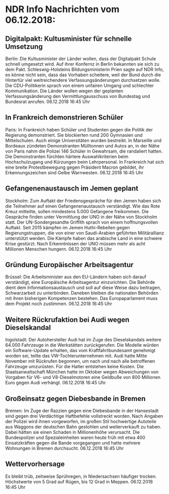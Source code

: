 # NDR Info Nachrichten vom 06.12.2018:


## Digitalpakt: Kultusminister für schnelle Umsetzung
Berlin: Die Kultusminister der Länder wollen, dass der Digitalpakt Schule schnell umgesetzt wird. Auf ihrer Konfernz in Berlin bekannten sie sich zu dem Pakt. Schleswig-Holsteins Bildungsministerin Prien sagte auf NDR Info, es könne nicht sein, dass das Vorhaben scheitere, weil der Bund durch die Hintertür viel weitreichendere Verfassungsänderungen durchsetzen wolle. Die CDU-Politikerin sprach von einem unfairen Umgang und schlechter Kommunikation. Die Länder wollen wegen der geplanten Verfassungsänderung den Vermittlungausschuss von Bundestag und Bundesrat anrufen. 06.12.2018 16:45 Uhr 

## In Frankreich demonstrieren Schüler
Paris: In Frankreich haben Schüler und Studenten gegen die Politik der Regierung demonstriert. Sie blockierten rund 200 Gymnasien und Mittelschulen. Auch einige Universitäten wurden bestreikt. In Marseille und Bordeaux zündeten Demonstranten Mülltonnen und Autos an, in der Nähe von Paris nahm die Polizei 146 Schüler in Gewahrsam, die randaliert hatten. Die Demonstranten fürchten härtere Auswahlkriterien beim Hochschulzugang und Kürzungen beim Lehrpersonal. In Frankreich hat sich eine breite Protestbewegung gegen Präsident Macron gebildet, ihr Erkennungszeichen sind Gelbe Warnwesten. 06.12.2018 16:45 Uhr 

## Gefangenenaustausch im Jemen geplant
Stockholm: Zum Auftakt der Friedensgespräche für den Jemen haben sich die Teilnehmer auf einen Gefangenenaustausch verständigt. Wie das Rote Kreuz mitteilte, sollen mindestens 5.000 Gefangene freikommen. Die Gespräche finden unter Vermittlung der UNO in der Nähe von Stockholm statt. Der UN-Sondergesandte Griffith sprach von einem hoffnungsvollen Auftakt. Seit 2015 kämpfen im Jemen Huthi-Rebellen gegen Regierungstruppen, die von einer von Saudi-Arabien geführten Militärallianz unterstützt werden. Die Kämpfe haben das arabische Land in eine schwere Krise gestürzt. Nach Erkenntnissen der UNO müssen mehr als acht Millionen Menschen hungern. 06.12.2018 16:45 Uhr 

## Gründung Europäischer Arbeitsagentur
Brüssel: Die Arbeitsminister aus den EU-Ländern haben sich darauf verständigt, eine Europäische Arbeitsagentur einzurichten. Die Behörde dient dem Informationsaustausch und soll auf diese Weise dazu beitragen, Schwarzarbeit zu unterbinden. Daneben bleiben die nationalen Behörden mit ihren bisherigen Kompetenzen bestehen. Das Europaparlament muss dem Projekt noch zustimmen. 06.12.2018 16:45 Uhr 

## Weitere Rückrufaktion bei Audi wegen Dieselskandal
Ingolstadt: Der Autohersteller Audi hat im Zuge des Dieselskandals weitere 64.000 Fahrzeuge in die Werkstätten zurückgerufen. Die Modelle würden ein Software-Update erhalten, das vom Kraftfahrtbundesamt genehmigt worden sei, teilte das VW-Tochterunternehmen mit. Audi hatte Mitte November mit Rückrufen begonnen, um nach und nach alle betroffenen Fahrzeuge umzurüsten. Für die Halter entstehen keine Kosten. Die Staatsanwaltschaft München hatte im Oktober wegen Abweichungen von Vorgaben für V6- und V8-Dieselmotoren eine Geldbuße von 800 Millionen Euro gegen Audi verhängt. 06.12.2018 16:45 Uhr 

## Großeinsatz gegen Diebesbande in Bremen
Bremen: Im Zuge der Razzien gegen eine Diebesbande in der Hansestadt sind gegen drei Verdächtige Haftbefehle vollstreckt worden. Nach Angaben der Polizei wird ihnen vorgeworfen, im großen Stil hochwertige Autoteile aus Waggons der deutschen Bahn gestohlen und weiterverkauft zu haben. Dabei hätten sie einen Schaden in Millionenhöhe verursacht. Die Bundespolizei und Spezialeinheiten waren heute früh mit etwa 400 Einsatzkräften gegen die Bande vorgegangen und hatte mehrere Wohnungen in Bremen durchsucht. 06.12.2018 16:45 Uhr 

## Wettervorhersage
Es bleibt trüb, zeitweise Sprühregen, in Niedersachsen häufiger trocken. Höchstwerte von 5 Grad auf Rügen, bis 12 Grad in Meppen. 06.12.2018 16:45 Uhr 
